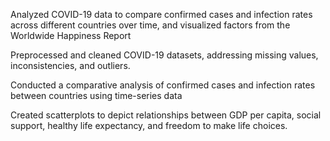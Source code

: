 Analyzed COVID-19 data to compare confirmed cases and infection rates across different countries over time, and visualized factors from the Worldwide Happiness Report

Preprocessed and cleaned COVID-19 datasets, addressing missing values, inconsistencies, and outliers.

Conducted a comparative analysis of confirmed cases and infection rates between countries using time-series data

Created scatterplots to depict relationships between GDP per capita, social support, healthy life expectancy, and freedom to make life choices.
